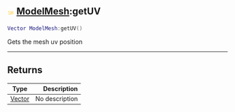 ## ![shared](../../.gitbook/assets/shared.png) [ModelMesh](modelmesh):getUV

```lua
Vector ModelMesh:getUV()
```

Gets the mesh uv position

------
## Returns

| Type   | Description |
| ------ | ----------: |
| [Vector](vector) | No description |

